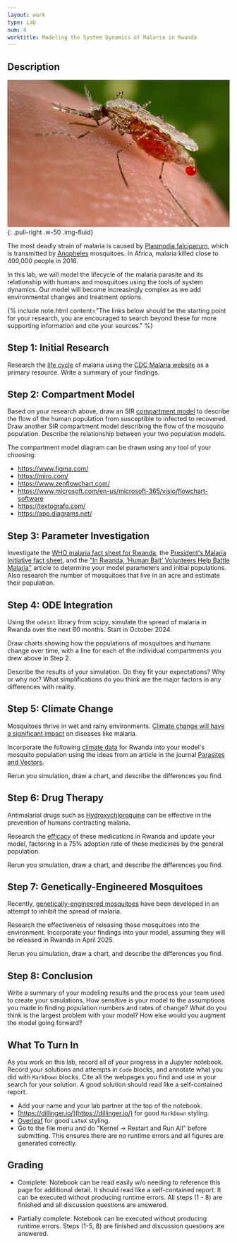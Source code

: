 ```yaml
---
layout: work
type: Lab
num: 4
worktitle: Modeling the System Dynamics of Malaria in Rwanda
---
```


## Description

![Anopheles mosquito](../assets/images/Anopheles.jpeg){: .pull-right .w-50 .img-fluid}

The most deadly strain of malaria is caused by [Plasmodia falciparum](https://www.ncbi.nlm.nih.gov/books/NBK555962/), which is transmitted by [Anopheles](https://www.cdc.gov/mosquitoes/about/life-cycles/anopheles.html) mosquitoes. In Africa, malaria killed close to 400,000 people in 2016.

In this lab, we will model the lifecycle of the malaria parasite and its relationship with humans and mosquitoes using the tools of system dynamics. Our model will become increasingly complex as we add environmental changes and treatment options.

{% include note.html content="The links below should be the starting point for your research, you are encouraged to search beyond these for more supporting information and cite your sources." %}


## Step 1: Initial Research

Research the [life cycle](https://www.ncbi.nlm.nih.gov/books/NBK555962/figure/article-27309.image.f1/?report=objectonly) of malaria using the [CDC Malaria website](https://www.cdc.gov/malaria/index.html) as a primary resource. Write a summary of your findings.


## Step 2: Compartment Model

Based on your research above, draw an SIR [compartment model](https://en.wikipedia.org/wiki/Compartmental_models_in_epidemiology) to describe the flow of the human population from susceptible to infected to recovered. Draw another SIR compartment model describing the flow of the mosquito population. Describe the relationship between your two population models.

The compartment model diagram can be drawn using any tool of your choosing: 

* https://www.figma.com/
* https://miro.com/
* https://www.zenflowchart.com/
* https://www.microsoft.com/en-us/microsoft-365/visio/flowchart-software
* https://textografo.com/
* https://app.diagrams.net/


## Step 3: Parameter Investigation

Investigate the [WHO malaria fact sheet for Rwanda](https://www.who.int/news-room/fact-sheets/detail/malaria), the [President's Malaria Initiative fact sheet](https://www.pmi.gov/where-we-work/rwanda/), and the ["In Rwanda, ‘Human Bait’ Volunteers Help Battle Malaria"](https://undark.org/2020/04/22/rwanda-malaria/) article to determine your model parameters and initial populations. Also research the number of mosquitoes that live in an acre and estimate their population.


## Step 4: ODE Integration

Using the `odeint` library from scipy, simulate the spread of malaria in Rwanda over the next 60 months. Start in October 2024.

Draw charts showing how the populations of mosquitoes and humans change over time, with a line for each of the individual compartments you drew above in Step 2.

Describe the results of your simulation. Do they fit your expectations? Why or why not? What simplifications do you think are the major factors in any differences with reality.


## Step 5: Climate Change

Mosquitoes thrive in wet and rainy environments. [Climate change will have a significant impact](https://www.expertafrica.com/rwanda/weather-and-climate) on diseases like malaria.

Incorporate the following [climate data](https://www.expertafrica.com/rwanda/weather-and-climate) for Rwanda into your model's mosquito population using the ideas from an article in the journal [Parasites and Vectors](https://parasitesandvectors.biomedcentral.com/articles/10.1186/s13071-018-3158-0).

Rerun you simulation, draw a chart, and describe the differences you find.


## Step 6: Drug Therapy

Antimalarial drugs such as [Hydroxychloroquine](https://www.cdc.gov/malaria/resources/pdf/fsp/drugs_2017/Hydroxychloroquine_2017.pdf) can be effective in the prevention of humans contracting malaria.

Research the [efficacy](https://www.who.int/docs/default-source/documents/publications/gmp/who-cds-gmp-2019-17-eng.pdf?ua=1) of these medications in Rwanda and update your model, factoring in a 75% adoption rate of these medicines by the general population.

Rerun you simulation, draw a chart, and describe the differences you find.

## Step 7: Genetically-Engineered Mosquitoes

Recently, [genetically-engineered mosquitoes](https://www.nih.gov/news-events/nih-research-matters/engineering-malaria-resistance-mosquitoes) have been developed in an attempt to inhibit the spread of malaria.

Research the effectiveness of releasing these mosquitoes into the environment. Incorporate your findings into your model, assuming they will be released in Rwanda in April 2025.

Rerun you simulation, draw a chart, and describe the differences you find.

## Step 8: Conclusion

Write a summary of your modeling results and the process your team used to create your simulations. How sensitive is your
model to the assumptions you made in finding population numbers and rates of change? What do you think is the largest problem with your model? How else would you augment the model going forward?


## What To Turn In

As you work on this lab, record all of your progress in a Jupyter notebook. Record your solutions and attempts in `Code` blocks, and annotate what you did with `MarkDown` blocks. Cite all the webpages you find and use in your search for your solution. A good solution should read like a self-contained report.

* Add your name and your lab partner at the top of the notebook. 
* [https://dillinger.io/](https://dillinger.io/) for good `MarkDown` styling.
* [Overleaf](https://www.overleaf.com/learn/latex/Learn_LaTeX_in_30_minutes) for good `LaTeX` styling.
* Go to the file menu and do "Kernel -> Restart and Run All" before submitting. This ensures there are no runtime errors and all figures are generated correctly.


## Grading

* Complete: Notebook can be read easily w/o needing to reference this page for additional detail. It should read like a self-contained report. It can be executed without producing runtime errors. All steps (1 - 8) are finished and all discussion questions are answered.

* Partially complete: Notebook can be executed without producing runtime errors. Steps (1-5, 8) are finished and discussion questions are answered.
